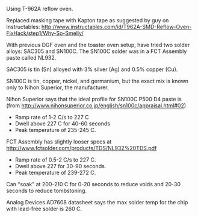 Using T-962A reflow oven.

Replaced masking tape with Kapton tape as suggested by guy on Instructables: http://www.instructables.com/id/T962A-SMD-Reflow-Oven-FixHack/step1/Why-So-Smelly/

With previous DGF oven and the toaster oven setup, have tried two solder alloys: SAC305 and SN100C. The SN100C solder was in a FCT Assembly paste called NL932.

SAC305 is tin (Sn) alloyed with 3% silver (Ag) and 0.5% copper (Cu).

SN100C is tin, copper, nickel, and germanium, but the exact mix is known only to Nihon Superior, the manufacturer.

Nihon Superior says that the ideal profile for SN100C P500 D4 paste is (from http://www.nihonsuperior.co.jp/english/sn100c/appraisal.html#02)

* Ramp rate of 1-2 C/s to 227 C
* Dwell above 227 C for 40-60 seconds
* Peak temperature of 235-245 C.

FCT Assembly has slightly looser specs at http://www.fctsolder.com/products/TDS/NL932%20TDS.pdf

* Ramp rate of 0.5-2 C/s to 227 C.
* Dwell above 227 for 30-90 seconds.
* Peak temperature of 239-272 C.

Can "soak" at 200-210 C for 0-20 seconds to reduce voids and 20-30 seconds to reduce tombstoning.

Analog Devices AD7608 datasheet says the max solder temp for the chip with lead-free solder is 260 C.

